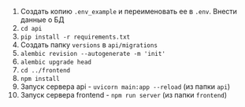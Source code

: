 1) Создать копию `.env_example` и переименовать ее  в `.env`. Внести данные о БД
2) `cd api`
3) `pip install -r requirements.txt`
4) Создать папку `versions` в `api/migrations`
5) `alembic revision --autogenerate -m 'init'`
6) `alembic upgrade head`
7) `cd ../frontend`
8) `npm install`
9) Запуск сервера api - `uvicorn main:app --reload` (из папки `api`)
10) Запуск сервера frontend - `npm run server` (из папки `frontend`)